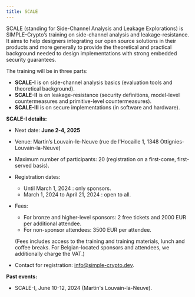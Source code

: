 ```yaml
---
title: SCALE
---
```


SCALE (standing for Side-Channel Analysis and Leakage Explorations) is
SIMPLE-Crypto’s training on side-channel analysis and leakage-resistance.  It
aims to help designers integrating our open source solutions in their products
and more generally to provide the theoretical and practical background needed
to design implementations with strong embedded security guarantees.

The training will be in three parts:

* **SCALE-I** is on side-channel analysis basics (evaluation tools and theoretical background).
* **SCALE-II** is on leakage-resistance (security definitions, model-level countermeasures and primitive-level countermeasures).
* **SCALE-III** is on secure implementations (in software and hardware).

<!--
**Next event:** June 2-4, 2025.
-->

**SCALE-I details:**

* Next date: **June 2-4, 2025**
* Venue: Martin’s Louvain-le-Neuve (rue de l'Hocaille 1, 1348 Ottignies-Louvain-la-Neuve)
* Maximum number of participants: 20 (registration on a first-come, first-served basis).
* Registration dates:
    - Until March 1, 2024 : only sponsors.
    - March 1, 2024 to April 21, 2024 : open to all.
* Fees:
    - For bronze and higher-level sponsors: 2 free tickets and 2000 EUR per additional attendee.
    - For non-sponsor attendees: 3500 EUR per attendee.

    (Fees includes access to the training and training materials, lunch and
    coffee breaks. For Belgian-located sponsors and attendees, we additionally
    charge the VAT.)
* Contact for registration: [info@simple-crypto.dev](mailto:info@simple-crypto.dev).

**Past events:**
- SCALE-I, June 10-12, 2024 (Martin's Louvain-la-Neuve).
